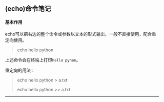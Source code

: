 ## (echo)命令笔记

#### 基本作用

echo可以把右边的整个命令或参数以文本的形式输出，一般不直接使用，配合重定向使用。

> echo hello python

上述命令会在终端上打印`hello pyhon`。

重定向的用法：

> echo hello python > a.txt
>
> echo hello python >> a.txt

***


